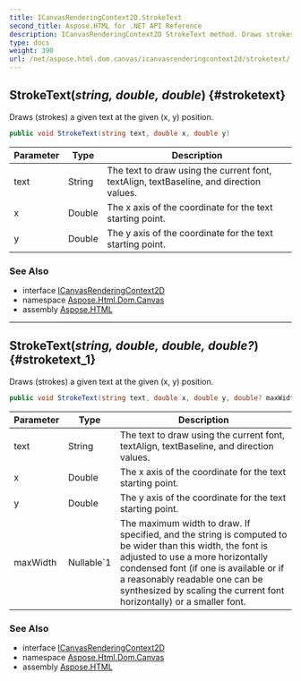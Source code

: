 ```yaml
---
title: ICanvasRenderingContext2D.StrokeText
second_title: Aspose.HTML for .NET API Reference
description: ICanvasRenderingContext2D StrokeText method. Draws strokes a given text at the given x y position
type: docs
weight: 390
url: /net/aspose.html.dom.canvas/icanvasrenderingcontext2d/stroketext/
---
```

## StrokeText(*string, double, double*) {#stroketext}

Draws (strokes) a given text at the given (x, y) position.

```csharp
public void StrokeText(string text, double x, double y)
```

| Parameter | Type | Description |
| --- | --- | --- |
| text | String | The text to draw using the current font, textAlign, textBaseline, and direction values. |
| x | Double | The x axis of the coordinate for the text starting point. |
| y | Double | The y axis of the coordinate for the text starting point. |

### See Also

* interface [ICanvasRenderingContext2D](../)
* namespace [Aspose.Html.Dom.Canvas](../../../aspose.html.dom.canvas/)
* assembly [Aspose.HTML](../../../)

---

## StrokeText(*string, double, double, double?*) {#stroketext_1}

Draws (strokes) a given text at the given (x, y) position.

```csharp
public void StrokeText(string text, double x, double y, double? maxWidth)
```

| Parameter | Type | Description |
| --- | --- | --- |
| text | String | The text to draw using the current font, textAlign, textBaseline, and direction values. |
| x | Double | The x axis of the coordinate for the text starting point. |
| y | Double | The y axis of the coordinate for the text starting point. |
| maxWidth | Nullable`1 | The maximum width to draw. If specified, and the string is computed to be wider than this width, the font is adjusted to use a more horizontally condensed font (if one is available or if a reasonably readable one can be synthesized by scaling the current font horizontally) or a smaller font. |

### See Also

* interface [ICanvasRenderingContext2D](../)
* namespace [Aspose.Html.Dom.Canvas](../../../aspose.html.dom.canvas/)
* assembly [Aspose.HTML](../../../)
